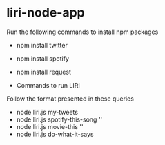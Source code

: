 # liri-node-app

Run the following commands to install npm packages

* npm install twitter
* npm install spotify
* npm install request

* Commands to run LIRI

Follow the format presented in these queries

* node liri.js my-tweets
* node liri.js spotify-this-song '<song name here>'
* node liri.js movie-this '<movie name here>'
* node liri.js do-what-it-says 